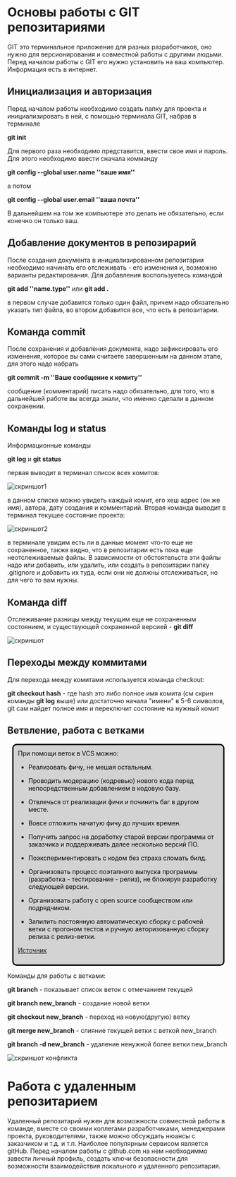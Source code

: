 # Основы работы с GIT репозитариями

GIT это терминальное приложение для разных разработчиков, оно нужно для версионирования и совместной работы с другими людьми.
Перед началом работы с GIT его нужно установить на ваш компьютер. Информация есть в интернет.

## Инициализация и авторизация

Перед началом работы необходимо создать папку для проекта и инициализировать в ней, с помощью терминала GIT, набрав в терминале 

**git init** 

Для первого раза необходимо представится, ввести свое имя и пароль. Для этого необходимо ввести сначала комманду 

**git config --global user.name ''ваше имя''** 

а потом 

**git config --global user.email ''ваша почта''** 

В дальнейшем на том же компьютере это делать не обязательно, если конечно он только ваш.

## Добавление документов в репозирарий

После создания документа в инициализированном репозитарии необходимо начинать его отслеживать - его изменения и, возможно варианты редактирования. Для добавления воспользуетесь командой 

**git add ''name.type''** или **git add .** 

в первом случае добавится только один файл, причем надо обязательно указать тип файла, во втором добавится все, что есть в репозитарии.

## Команда commit 

После сохранения и добавления документа, надо зафиксировать его изменения, которое вы сами считаете завершенным на данном этапе, для этого надо набрать

**git commit -m ''Ваше сообщение к комиту''**

сообщение (комментарий) писать надо обязательно, для того, что в дальнейшей работе вы всегда знали, что именно сделали в данном сохранении.

## Команды log и status

Информационные команды

**git log** и **git status**

первая выводит в терминал список всех комитов:

![скриншот1](git_log.png)

в данном списке можно увидеть каждый комит, его хеш адрес (он же имя), автора, дату создания и комментарий. Вторая команда выводит в терминал текущее состояние проекта:

![скриншот2](git_status.png)

в терминале увидим есть ли в данные момент что-то еще не сохраненное, также видно, что в репозитарии есть пока еще неотслеживаемые файлы. В зависимости от обстоятельств эти файлы надо или добавить, или удалить, или создать в репозитарии папку .gitignore и добавить их туда, если они не должны отслеживаться, но для чего то вам нужны.

## Команда diff

Отслеживание разницы между текущим еще не сохраненным состоянием, и существующей сохраненной версией - **git diff**

![скриншот](git_diff.png)


## Переходы между коммитами

Для перехода между комитами используется команда checkout:

**git checkout hash** - где hash это либо полное имя комита (см скрин команды **git log** выше) или достаточно начала "имени" в 5-6 символов, git сам найдет полное имя и переключит состояние на нужный комит

## Ветвление, работа с ветками

<style>
      /* The . with the boxed represents that it is a class */
      .boxed {
        background: lightgrey;
        color: black;
        border: 3px solid black;
        margin: 0px auto;
        width: 456px;
        padding: 10px;
        border-radius: 10px;
      }
    </style>
<div class = boxed>
При помощи веток в VCS можно:

* Реализовать фичу, не мешая остальным.

* Проводить модерацию (кодревью) нового кода перед непосредственным добавлением в кодовую базу.

* Отвлечься от реализации фичи и починить баг в другом месте.
* Вовсе отложить начатую фичу до лучших времен.
* Получить запрос на доработку старой версии программы от заказчика и поддерживать далее несколько версий ПО.
* Поэкспериментировать с кодом без страха сломать билд.
* Организовать процесс поэтапного выпуска программы (разработка - тестирование - релиз), не блокируя разработку следующей версии.
* Организовать работу с open source сообществом или подрядчиком.
* Запилить постоянную автоматическую сборку с рабочей ветки с прогоном тестов и ручную авторизованную сборку релиза с релиз-ветки.

[Источник](https://ru.stackoverflow.com/questions/359844/Зачем-нужны-ветки)

</div>


Команды для работы с ветками:

**git branch** - показывает список веток с отмечанием текущей

**git branch new_branch** - создание новой ветки

**git checkout new_branch** - переход на новую(другую) ветку

**git merge new_branch** - слияние текущей ветки с веткой new_branch

**git branch -d new_branch** - удаление ненужной более ветки new_branch

![скриншот конфликта](conflict0.png)

# Работа с удаленным репозитарием

Удаленный репозитарий нужен для возможности совместной работы в команде, вместе со своими коллегами разработчиками, менеджерами проекта, руководителями, также можно обсуждать нюансы с заказчиком и т.д. и т.п.
Наиболее популярным сервисом является gitHub. Перед началом работы с github.com на нем необходиммо завести личный профиль, создать ключи безопасности для возможности взаимодействия локального и удаленного репозитария.

## 

##

##